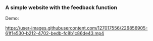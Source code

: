 ### A simple website with the feedback function

Demo:

https://user-images.githubusercontent.com/127017556/226856905-61f1e530-b212-4702-bedb-fc8b1c86de43.mp4

